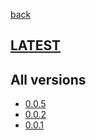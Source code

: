 [back](index)
## [LATEST](ver/0.0.5/user-manual.html)
## All versions
* [0.0.5](ver/0.0.5/user-manual.html)
* [0.0.2](ver/0.0.2/user-manual.html)
* [0.0.1](ver/0.0.1/user-manual.html)
